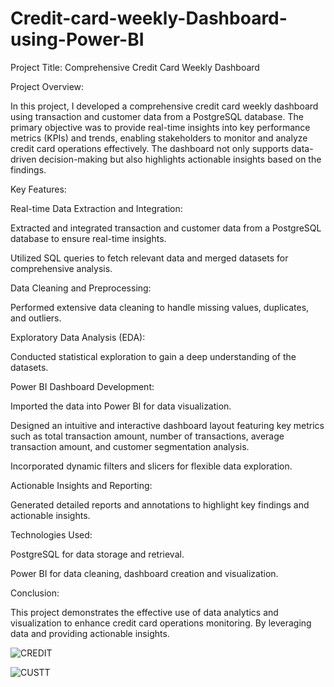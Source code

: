 # Credit-card-weekly-Dashboard-using-Power-BI

Project Title: Comprehensive Credit Card Weekly Dashboard 



Project Overview:

In this project, I developed a comprehensive credit card weekly dashboard using transaction and customer data from a PostgreSQL database. The primary objective was to provide real-time insights into key performance metrics (KPIs) and trends, enabling stakeholders to monitor and analyze credit card operations effectively. The dashboard not only supports data-driven decision-making but also highlights actionable insights based on the findings.



Key Features:

Real-time Data Extraction and Integration:

Extracted and integrated transaction and customer data from a PostgreSQL database to ensure real-time insights.

Utilized SQL queries to fetch relevant data and merged datasets for comprehensive analysis.

Data Cleaning and Preprocessing:

Performed extensive data cleaning to handle missing values, duplicates, and outliers.

Exploratory Data Analysis (EDA):

Conducted statistical exploration to gain a deep understanding of the datasets.

Power BI Dashboard Development:

Imported the  data into Power BI for  data visualization.

Designed an intuitive and interactive dashboard layout featuring key metrics such as total transaction amount, number of transactions, average transaction amount, and customer segmentation analysis.

Incorporated dynamic filters and slicers for flexible data exploration.

Actionable Insights and Reporting:

Generated detailed reports and annotations to highlight key findings and actionable insights.



Technologies Used:

PostgreSQL for data storage and retrieval.

Power BI for data cleaning, dashboard creation and visualization.



Conclusion:

This project demonstrates the effective use of data analytics and visualization to enhance credit card operations monitoring. By leveraging  data and providing actionable insights.



![CREDIT](https://github.com/antonysebin/Credit-card-weekly-Dashboard-using-Power-BI/assets/122266664/c734b6d0-f2a6-4b85-a798-b8dae7368922)


![CUSTT](https://github.com/antonysebin/Credit-card-weekly-Dashboard-using-Power-BI/assets/122266664/943789b8-e5a0-44d2-b8ae-776003006ee3)

